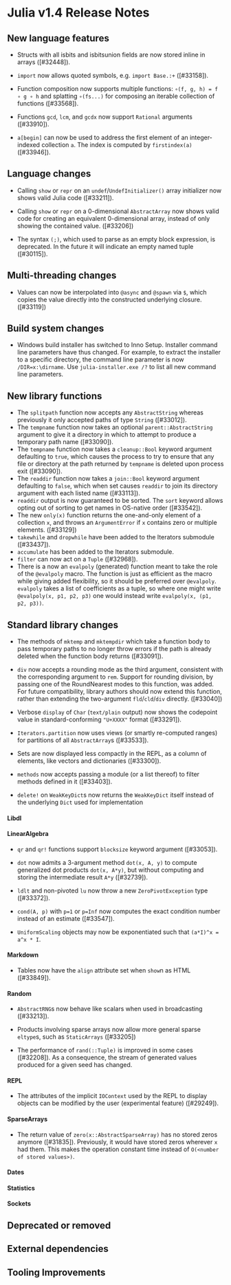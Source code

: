 Julia v1.4 Release Notes
========================

New language features
---------------------

* Structs with all isbits and isbitsunion fields are now stored inline in arrays ([#32448]).

* `import` now allows quoted symbols, e.g. `import Base.:+` ([#33158]).

* Function composition now supports multiple functions: `∘(f, g, h) = f ∘ g ∘ h`
and splatting `∘(fs...)` for composing an iterable collection of functions ([#33568]).

* Functions `gcd`, `lcm`, and `gcdx` now support `Rational` arguments ([#33910]).

* `a[begin]` can now be used to address the first element of an integer-indexed collection `a`.
  The index is computed by `firstindex(a)` ([#33946]).

Language changes
----------------

* Calling `show` or `repr` on an `undef`/`UndefInitializer()` array initializer now shows valid Julia code ([#33211]).

* Calling `show` or `repr` on a 0-dimensional `AbstractArray` now shows valid code for creating an equivalent 0-dimensional array, instead of only showing the contained value. ([#33206])

* The syntax `(;)`, which used to parse as an empty block expression, is deprecated.
  In the future it will indicate an empty named tuple ([#30115]).

Multi-threading changes
-----------------------

* Values can now be interpolated into `@async` and `@spawn` via `$`, which copies the value directly into the constructed
underlying closure. ([#33119])

Build system changes
--------------------
* Windows build installer has switched to Inno Setup. Installer command line parameters have thus changed. For example, to extract the installer to a specific directory, the command line parameter is now `/DIR=x:\dirname`. Use `julia-installer.exe /?` to list all new command line parameters.

New library functions
---------------------

* The `splitpath` function now accepts any `AbstractString` whereas previously it only accepted paths of type `String` ([#33012]).
* The `tempname` function now takes an optional `parent::AbstractString` argument to give it a directory in which to attempt to produce a temporary path name ([#33090]).
* The `tempname` function now takes a `cleanup::Bool` keyword argument defaulting to `true`, which causes the process to try to ensure that any file or directory at the path returned by `tempname` is deleted upon process exit ([#33090]).
* The `readdir` function now takes a `join::Bool` keyword argument defaulting to `false`, which when set causes `readdir` to join its directory argument with each listed name ([#33113]).
* `readdir` output is now guaranteed to be sorted. The `sort` keyword allows opting out of sorting to get names in OS-native order ([#33542]).
* The new `only(x)` function returns the one-and-only element of a collection `x`, and throws an `ArgumentError` if `x` contains zero or multiple elements. ([#33129])
* `takewhile` and `dropwhile` have been added to the Iterators submodule ([#33437]).
* `accumulate` has been added to the Iterators submodule.
* `filter` can now act on a `Tuple` ([#32968]).
* There is a now an `evalpoly` (generated) function meant to take the role of the `@evalpoly` macro. The function is just as efficient as the macro while giving added flexibility, so it should be preferred over `@evalpoly`. `evalpoly` takes a list of coefficients as a tuple, so where one might write `@evalpoly(x, p1, p2, p3)` one would instead write `evalpoly(x, (p1, p2, p3))`.


Standard library changes
------------------------

* The methods of `mktemp` and `mktempdir` which take a function body to pass temporary paths to no longer throw errors if the path is already deleted when the function body returns ([#33091]).
* `div` now accepts a rounding mode as the third argument, consistent with the corresponding argument to `rem`. Support for rounding division, by passing one of the RoundNearest modes to this function, was added. For future compatibility, library authors should now extend this function, rather than extending the two-argument `fld`/`cld`/`div` directly. ([#33040])
* Verbose `display` of `Char` (`text/plain` output) now shows the codepoint value in standard-conforming `"U+XXXX"` format ([#33291]).

* `Iterators.partition` now uses views (or smartly re-computed ranges) for partitions of all `AbstractArray`s ([#33533]).

* Sets are now displayed less compactly in the REPL, as a column of elements, like vectors
  and dictionaries ([#33300]).

* `methods` now accepts passing a module (or a list thereof) to filter methods defined in it ([#33403]).

* `delete!` on `WeakKeyDict`s now returns the `WeakKeyDict` itself instead of the underlying `Dict` used for implementation

#### Libdl

#### LinearAlgebra

* `qr` and `qr!` functions support `blocksize` keyword argument ([#33053]).

* `dot` now admits a 3-argument method `dot(x, A, y)` to compute generalized dot products `dot(x, A*y)`, but without computing and storing the intermediate result `A*y` ([#32739]).

* `ldlt` and non-pivoted `lu` now throw a new `ZeroPivotException` type ([#33372]).

* `cond(A, p)` with `p=1` or `p=Inf` now computes the exact condition number instead of an estimate ([#33547]).

* `UniformScaling` objects may now be exponentiated such that `(a*I)^x = a^x * I`.

#### Markdown

* Tables now have the `align` attribute set when `show`n as HTML ([#33849]).

#### Random

* `AbstractRNG`s now behave like scalars when used in broadcasting ([#33213]).

* Products involving sparse arrays now allow more general sparse `eltype`s, such as `StaticArrays` ([#33205])

* The performance of `rand(::Tuple)` is improved in some cases ([#32208]). As a consequence, the
  stream of generated values produced for a given seed has changed.

#### REPL

* The attributes of the implicit `IOContext` used by the REPL to display objects can be
  modified by the user (experimental feature) ([#29249]).

#### SparseArrays

* The return value of `zero(x::AbstractSparseArray)` has no stored zeros anymore ([#31835]).
  Previously, it would have stored zeros wherever `x` had them. This makes the operation
  constant time instead of `O(<number of stored values>)`.

#### Dates

#### Statistics

#### Sockets


Deprecated or removed
---------------------


External dependencies
---------------------

Tooling Improvements
---------------------


<!--- generated by NEWS-update.jl: -->
